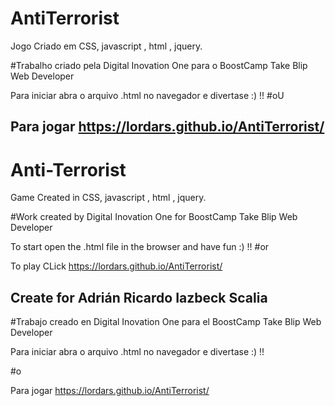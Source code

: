 # AntiTerrorist
Jogo Criado em CSS, javascript , html  , jquery.


#Trabalho criado pela Digital Inovation One para o BoostCamp Take Blip Web Developer

Para iniciar  abra o arquivo .html no navegador e divertase :) !!
#oU

Para jogar https://lordars.github.io/AntiTerrorist/
------------------------------

# Anti-Terrorist
Game Created in CSS, javascript , html , jquery.


#Work created by Digital Inovation One for BoostCamp Take Blip Web Developer

To start open the .html file in the browser and have fun :) !!
#or

To play CLick https://lordars.github.io/AntiTerrorist/

Create for Adrián Ricardo Iazbeck Scalia
-------------------------


#Trabajo creado en Digital Inovation One para el BoostCamp Take Blip Web Developer

Para iniciar  abra o arquivo .html no navegador e divertase :) !!

#o

Para jogar https://lordars.github.io/AntiTerrorist/